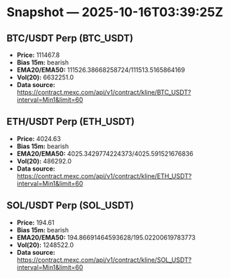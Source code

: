 # Snapshot — 2025-10-16T03:39:25Z

## BTC/USDT Perp (BTC_USDT)
- **Price:** 111467.8
- **Bias 15m:** bearish
- **EMA20/EMA50:** 111526.38668258724/111513.5165864169
- **Vol(20):** 6632251.0
- **Data source:** https://contract.mexc.com/api/v1/contract/kline/BTC_USDT?interval=Min1&limit=60

## ETH/USDT Perp (ETH_USDT)
- **Price:** 4024.63
- **Bias 15m:** bearish
- **EMA20/EMA50:** 4025.3429774224373/4025.591521676836
- **Vol(20):** 486292.0
- **Data source:** https://contract.mexc.com/api/v1/contract/kline/ETH_USDT?interval=Min1&limit=60

## SOL/USDT Perp (SOL_USDT)
- **Price:** 194.61
- **Bias 15m:** bearish
- **EMA20/EMA50:** 194.86691464593628/195.02200619783773
- **Vol(20):** 1248522.0
- **Data source:** https://contract.mexc.com/api/v1/contract/kline/SOL_USDT?interval=Min1&limit=60
